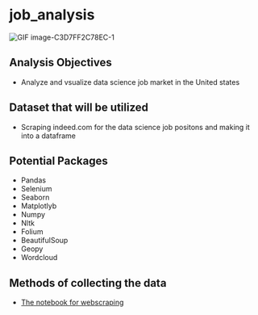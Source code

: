 # job_analysis
![GIF image-C3D7FF2C78EC-1](https://user-images.githubusercontent.com/79353291/153075160-8b9befdb-11c5-49cc-a10e-afef0dbf1a73.gif)
## Analysis Objectives
* Analyze and vsualize data science job market in the United states


## Dataset that will be utilized

* Scraping indeed.com for the data science job positons and making it into a dataframe


## Potential Packages
* Pandas
* Selenium
* Seaborn
* Matplotlyb
* Numpy
* Nltk
* Folium
* BeautifulSoup
* Geopy
* Wordcloud 

## Methods of collecting the data
* [The notebook for webscraping](https://github.com/raminstad/job_analysis/blob/main/Web_Scraping.ipynb)
